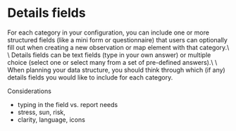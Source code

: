 # Details fields

For each category in your configuration, you can include one or more structured fields (like a mini form or questionnaire) that users can optionally fill out when creating a new observation or map element with that category.\ \ Details fields can be text fields (type in your own answer) or multiple choice (select one or select many from a set of pre-defined answers).\ \ When planning your data structure, you should think through which (if any) details fields you would like to include for each category.&#x20;





Considerations

* typing in the field vs. report needs
* stress, sun, risk,
* clarity, language, icons
